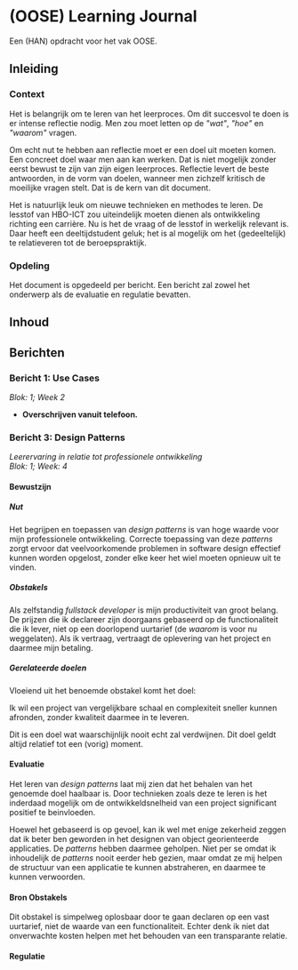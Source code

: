 # (OOSE) Learning Journal
Een (HAN) opdracht voor het vak OOSE.

## Inleiding
### Context
Het is belangrijk om te leren van het leerproces. Om dit succesvol te doen is er intense reflectie nodig. Men zou moet 
letten op de _"wat"_, _"hoe"_ en _"waarom"_ vragen.

Om echt nut te hebben aan reflectie moet er een doel uit moeten komen. Een concreet doel waar men aan kan werken. Dat
is niet mogelijk zonder eerst bewust te zijn van zijn eigen leerproces. Reflectie levert de beste antwoorden, in de vorm
van doelen, wanneer men zichzelf kritisch de moeilijke vragen stelt. Dat is de kern van dit document.

Het is natuurlijk leuk om nieuwe technieken en methodes te leren. De lesstof van HBO-ICT zou uiteindelijk moeten dienen 
als ontwikkeling richting een carrière. Nu is het de vraag of de lesstof in werkelijk relevant is. Daar heeft een
deeltijdstudent geluk; het is al mogelijk om het (gedeeltelijk) te relatieveren tot de beroepspraktijk. 

### Opdeling
Het document is opgedeeld per bericht. Een bericht zal zowel het onderwerp als de evaluatie en regulatie bevatten.

## Inhoud

## Berichten

### Bericht 1: Use Cases
_Blok: 1; Week 2_

- **Overschrijven vanuit telefoon.**


### Bericht 3: Design Patterns
_Leerervaring in relatie tot professionele ontwikkeling_  
_Blok: 1; Week: 4_   


#### Bewustzijn
##### Nut
Het begrijpen en toepassen van _design patterns_ is van hoge waarde voor mijn professionele ontwikkeling. Correcte
toepassing van deze _patterns_ zorgt ervoor dat veelvoorkomende problemen in software design effectief kunnen
worden opgelost, zonder elke keer het wiel moeten opnieuw uit te vinden.

##### Obstakels
Als zelfstandig _fullstack developer_ is mijn productiviteit van groot belang. De prijzen die ik declareer zijn 
doorgaans gebaseerd op de functionaliteit die ik lever, niet op een doorlopend uurtarief (de _waarom_ is voor nu weggelaten). 
Als ik vertraag, vertraagt de oplevering van het project en daarmee mijn betaling.  

##### Gerelateerde doelen
Vloeiend uit het benoemde obstakel komt het doel:

Ik wil een project van vergelijkbare schaal en complexiteit sneller kunnen afronden, zonder kwaliteit daarmee in te leveren. 

Dit is een doel wat waarschijnlijk nooit echt zal verdwijnen. Dit doel geldt altijd relatief tot een (vorig) moment. 

#### Evaluatie
Het leren van _design patterns_ laat mij zien dat het behalen van het genoemde doel haalbaar is. Door technieken
zoals deze te leren is het inderdaad mogelijk om de ontwikkeldsnelheid van een project significant positief te 
beinvloeden.

Hoewel het gebaseerd is op gevoel, kan ik wel met enige zekerheid zeggen dat ik beter ben geworden in het designen van 
object georienteerde applicaties. De _patterns_ hebben daarmee geholpen. Niet per se omdat ik inhoudelijk de _patterns_
nooit eerder heb gezien, maar omdat ze mij helpen de structuur van een applicatie te kunnen abstraheren, en daarmee te kunnen
verwoorden. 

#### Bron Obstakels
Dit obstakel is simpelweg oplosbaar door te gaan declaren op een vast uurtarief, niet de waarde van een functionaliteit.
Echter denk ik niet dat onverwachte kosten helpen met het behouden van een transparante relatie. 

#### Regulatie







































